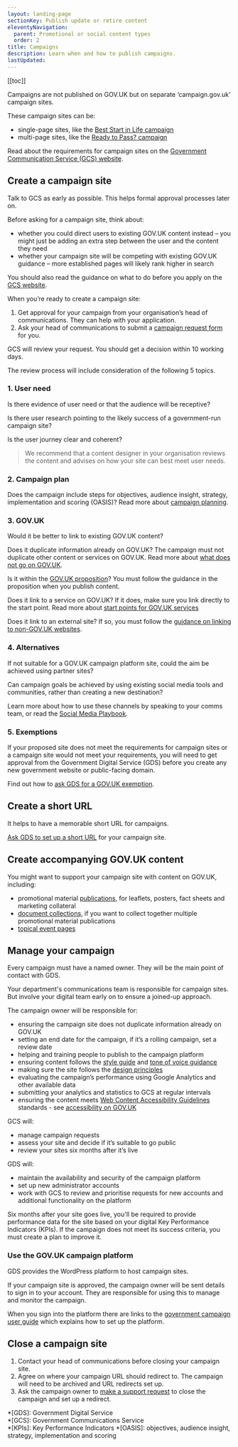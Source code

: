```yaml
---
layout: landing-page
sectionKey: Publish update or retire content
eleventyNavigation:
  parent: Promotional or social content types
  order: 2
title: Campaigns
description: Learn when and how to publish campaigns. 
lastUpdated:
---
```


[[toc]]

Campaigns are not published on GOV.UK but on separate ‘campaign.gov.uk’ campaign sites.

These campaign sites can be:

- single-page sites, like the [Best Start in Life campaign](https://beststartinlife.campaign.gov.uk/)
- multi-page sites, like the [Ready to Pass? campaign](https://readytopass.campaign.gov.uk/)

Read about the requirements for campaign sites on the [Government Communication Service (GCS) website](https://gcs.civilservice.gov.uk/guidance/marketing/how-to-set-up-a-new-government-campaign-online/).

## Create a campaign site

Talk to GCS as early as possible. This helps formal approval processes later on.

Before asking for a campaign site, think about:

- whether you could direct users to existing GOV.UK content instead – you might just be adding an extra step between the user and the content they need
- whether your campaign site will be competing with existing GOV.UK guidance – more established pages will likely rank higher in search

You should also read the guidance on what to do before you apply on the [GCS website](https://gcs.civilservice.gov.uk/guidance/marketing/how-to-set-up-a-new-government-campaign-online/).

When you’re ready to create a campaign site:

1. Get approval for your campaign from your organisation’s head of communications. They can help with your application.
2. Ask your head of communications to submit a [campaign request form](https://support.publishing.service.gov.uk/campaign_request/new) for you.

GCS will review your request. You should get a decision within 10 working days.

The review process will include consideration of the following 5 topics. 

### 1. User need

Is there evidence of user need or that the audience will be receptive?

Is there user research pointing to the likely success of a government-run campaign site?

Is the user journey clear and coherent?

> We recommend that a content designer in your organisation reviews the content and advises on how your site can best meet user needs.

### 2. Campaign plan

Does the campaign include steps for objectives, audience insight, strategy, implementation and scoring (OASIS)? Read more about [campaign planning](https://gcs.civilservice.gov.uk/guidance/campaigns/guide-to-campaign-planning-2/).

### 3. GOV.UK 

Would it be better to link to existing GOV.UK content?

Does it duplicate information already on GOV.UK? The campaign must not duplicate other content or services on GOV.UK. Read more about [what does not go on GOV.UK](/writing-to-gov-uk-standards/plan-manage-content/plan-new-govuk-content/).

Is it within the [GOV.UK proposition](https://www.gov.uk/government/publications/govuk-proposition/govuk-proposition)? You must follow the guidance in the proposition when you publish content. 

Does it link to a service on GOV.UK? If it does, make sure you link directly to the start point. Read more about [start points for GOV.UK services](https://design-system.service.gov.uk/patterns/start-using-a-service/)

Does it link to an external site? If so, you must follow the [guidance on linking to non-GOV.UK websites](/writing-to-gov-uk-standards/tone-of-voice/add-links/).

### 4. Alternatives 

If not suitable for a GOV.UK campaign platform site, could the aim be achieved using partner sites?

Can campaign goals be achieved by using existing social media tools and communities, rather than creating a new destination?

Learn more about how to use these channels by speaking to your comms team, or read the [Social Media Playbook](https://www.gov.uk/guidance/social-media-playbook).

### 5. Exemptions

If your proposed site does not meet the requirements for campaign sites or a campaign site would not meet your requirements, you will need to get approval from the Government Digital Service (GDS) before you create any new government website or public-facing domain.

Find out how to [ask GDS for a GOV.UK exemption](LINK).

## Create a short URL

It helps to have a memorable short URL for campaigns. 

[Ask GDS to set up a short URL](LINK) for your campaign site.

## Create accompanying GOV.UK content

You might want to support your campaign site with content on GOV.UK, including:

- promotional material [publications](LINK), for leaflets, posters, fact sheets and marketing collateral
- [document collections](LINK), if you want to collect together multiple promotional material publications
- [topical event pages](LINK)

## Manage your campaign

Every campaign must have a named owner. They will be the main point of contact with GDS.

Your department's communications team is responsible for campaign sites. But involve your digital team early on to ensure a joined-up approach.

The campaign owner will be responsible for:

* ensuring the campaign site does not duplicate information already on GOV.UK
* setting an end date for the campaign, if it’s a rolling campaign, set a review date 
* helping and training people to publish to the campaign platform
* ensuring content follows the [style guide](/writing-to-gov-uk-standards/style-guides/a-to-z-style-guide/) and [tone of voice guidance](/writing-to-gov-uk-standards/tone-of-voice/)
* making sure the site follows the [design principles](https://www.gov.uk/design-principles)
* evaluating the campaign’s performance using Google Analytics and other available data
* submitting your analytics and statistics to GCS at regular intervals
* ensuring the content meets [Web Content Accessibility Guidelines](https://www.w3.org/TR/WCAG/) standards - see [accessibility on GOV.UK](https://www.gov.uk/help/accessibility) 

GCS will:

* manage campaign requests 
* assess your site and decide if it’s suitable to go public
* review your sites six months after it’s live

GDS will:

* maintain the availability and security of the campaign platform
* set up new administrator accounts
* work with GCS to review and prioritise requests for new accounts and additional functionality on the platform

Six months after your site goes live, you'll be required to provide performance data for the site based on your digital Key Performance Indicators (KPIs). If the campaign does not meet its success criteria, you must create a plan to improve it. 

### Use the GOV.UK campaign platform

GDS provides the WordPress platform to host campaign sites. 

If your campaign site is approved, the campaign owner will be sent details to sign in to your account. They are responsible for using this to manage and monitor the campaign.

When you sign into the platform there are links to the [government campaign user guide](https://userguide.campaign.gov.uk/) which explains how to set up the platform.

## Close a campaign site

1. Contact your head of communications before closing your campaign site.
2. Agree on where your campaign URL should redirect to. The campaign will need to be archived and URL redirects set up.
3. Ask the campaign owner to [make a support request](https://support.publishing.service.gov.uk/unpublish_content_request/new) to close the campaign and set up a redirect.

*[GDS]: Government Digital Service  
*[GCS]: Government Communications Service  
*[KPIs]: Key Performance Indicators
*[OASIS]: objectives, audience insight, strategy, implementation and scoring
